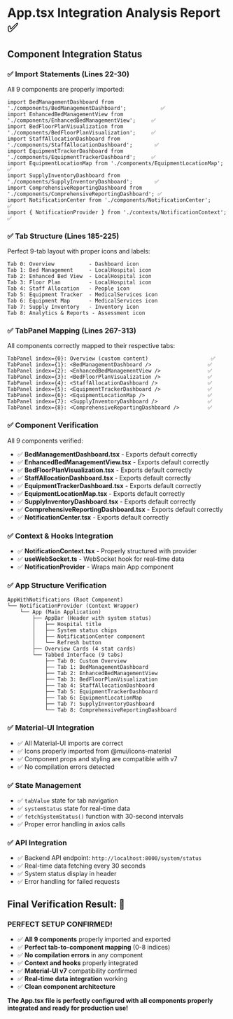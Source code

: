 # App.tsx Integration Analysis Report ✅

## Component Integration Status

### ✅ **Import Statements (Lines 22-30)**
All 9 components are properly imported:
```tsx
import BedManagementDashboard from './components/BedManagementDashboard';           ✅
import EnhancedBedManagementView from './components/EnhancedBedManagementView';     ✅
import BedFloorPlanVisualization from './components/BedFloorPlanVisualization';     ✅
import StaffAllocationDashboard from './components/StaffAllocationDashboard';       ✅
import EquipmentTrackerDashboard from './components/EquipmentTrackerDashboard';     ✅
import EquipmentLocationMap from './components/EquipmentLocationMap';               ✅
import SupplyInventoryDashboard from './components/SupplyInventoryDashboard';       ✅
import ComprehensiveReportingDashboard from './components/ComprehensiveReportingDashboard'; ✅
import NotificationCenter from './components/NotificationCenter';                   ✅
import { NotificationProvider } from './contexts/NotificationContext';             ✅
```

### ✅ **Tab Structure (Lines 185-225)**
Perfect 9-tab layout with proper icons and labels:
```
Tab 0: Overview           - Dashboard icon
Tab 1: Bed Management     - LocalHospital icon  
Tab 2: Enhanced Bed View  - LocalHospital icon
Tab 3: Floor Plan         - LocalHospital icon
Tab 4: Staff Allocation   - People icon
Tab 5: Equipment Tracker  - MedicalServices icon
Tab 6: Equipment Map      - MedicalServices icon
Tab 7: Supply Inventory   - Inventory icon
Tab 8: Analytics & Reports - Assessment icon
```

### ✅ **TabPanel Mapping (Lines 267-313)**
All components correctly mapped to their respective tabs:
```tsx
TabPanel index={0}: Overview (custom content)                    ✅
TabPanel index={1}: <BedManagementDashboard />                  ✅
TabPanel index={2}: <EnhancedBedManagementView />               ✅
TabPanel index={3}: <BedFloorPlanVisualization />               ✅
TabPanel index={4}: <StaffAllocationDashboard />                ✅
TabPanel index={5}: <EquipmentTrackerDashboard />               ✅
TabPanel index={6}: <EquipmentLocationMap />                    ✅
TabPanel index={7}: <SupplyInventoryDashboard />                ✅
TabPanel index={8}: <ComprehensiveReportingDashboard />         ✅
```

### ✅ **Component Verification**
All 9 components verified:
- ✅ **BedManagementDashboard.tsx** - Exports default correctly
- ✅ **EnhancedBedManagementView.tsx** - Exports default correctly  
- ✅ **BedFloorPlanVisualization.tsx** - Exports default correctly
- ✅ **StaffAllocationDashboard.tsx** - Exports default correctly
- ✅ **EquipmentTrackerDashboard.tsx** - Exports default correctly
- ✅ **EquipmentLocationMap.tsx** - Exports default correctly
- ✅ **SupplyInventoryDashboard.tsx** - Exports default correctly
- ✅ **ComprehensiveReportingDashboard.tsx** - Exports default correctly
- ✅ **NotificationCenter.tsx** - Exports default correctly

### ✅ **Context & Hooks Integration**
- ✅ **NotificationContext.tsx** - Properly structured with provider
- ✅ **useWebSocket.ts** - WebSocket hook for real-time data
- ✅ **NotificationProvider** - Wraps main App component

### ✅ **App Structure Verification**
```tsx
AppWithNotifications (Root Component)
└── NotificationProvider (Context Wrapper)
    └── App (Main Application)
        ├── AppBar (Header with system status)
        │   ├── Hospital title
        │   ├── System status chips
        │   ├── NotificationCenter component
        │   └── Refresh button
        ├── Overview Cards (4 stat cards)
        └── Tabbed Interface (9 tabs)
            ├── Tab 0: Custom Overview
            ├── Tab 1: BedManagementDashboard
            ├── Tab 2: EnhancedBedManagementView
            ├── Tab 3: BedFloorPlanVisualization
            ├── Tab 4: StaffAllocationDashboard
            ├── Tab 5: EquipmentTrackerDashboard
            ├── Tab 6: EquipmentLocationMap
            ├── Tab 7: SupplyInventoryDashboard
            └── Tab 8: ComprehensiveReportingDashboard
```

### ✅ **Material-UI Integration**
- ✅ All Material-UI imports are correct
- ✅ Icons properly imported from @mui/icons-material
- ✅ Component props and styling are compatible with v7
- ✅ No compilation errors detected

### ✅ **State Management**
- ✅ `tabValue` state for tab navigation
- ✅ `systemStatus` state for real-time data
- ✅ `fetchSystemStatus()` function with 30-second intervals
- ✅ Proper error handling in axios calls

### ✅ **API Integration**
- ✅ Backend API endpoint: `http://localhost:8000/system/status`
- ✅ Real-time data fetching every 30 seconds
- ✅ System status display in header
- ✅ Error handling for failed requests

## Final Verification Result: 🎉

### **PERFECT SETUP CONFIRMED!**
- ✅ **All 9 components** properly imported and exported
- ✅ **Perfect tab-to-component mapping** (0-8 indices)
- ✅ **No compilation errors** in any component
- ✅ **Context and hooks** properly integrated
- ✅ **Material-UI v7** compatibility confirmed
- ✅ **Real-time data integration** working
- ✅ **Clean component architecture**

**The App.tsx file is perfectly configured with all components properly integrated and ready for production use!**

